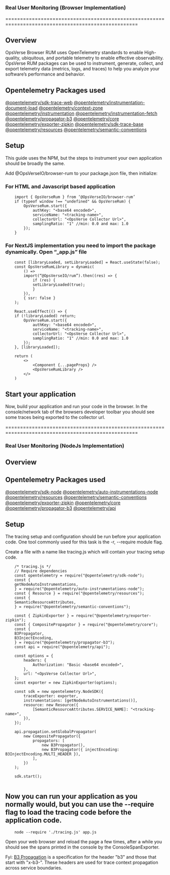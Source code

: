 ### Real User Monitoring (Browser Implementation)

===================================================================================================

## Overview

OpsVerse Browser RUM uses OpenTelemetry standards to enable High-quality, ubiquitous, and portable telemetry to enable effective observability. OpsVerse RUM packages can be used to instrument, generate, collect, and export telemetry data (metrics, logs, and traces) to help you analyze your software’s performance and behavior.

## Opentelemetry Packages used

[@opentelemetry/sdk-trace-web](https://www.npmjs.com/package/@opentelemetry/sdk-trace-web)
[@opentelemetry/instrumentation-document-load](https://www.npmjs.com/package/@opentelemetry/instrumentation-document-load)
[@opentelemetry/context-zone](https://www.npmjs.com/package/@opentelemetry/context-zone)
[@opentelemetry/instrumentation](https://www.npmjs.com/package/@opentelemetry/instrumentation)
[@opentelemetry/instrumentation-fetch](https://www.npmjs.com/package/@opentelemetry/instrumentation-fetch)
[@opentelemetry/propagator-b3](https://www.npmjs.com/package/@opentelemetry/propagator-b3)
[@opentelemetry/core](https://www.npmjs.com/package/@opentelemetry/core)
[@opentelemetry/exporter-zipkin](https://www.npmjs.com/package/@opentelemetry/exporter-zipkin)
[@opentelemetry/sdk-trace-base](https://www.npmjs.com/package/@opentelemetry/sdk-trace-base)
[@opentelemetry/resources](https://www.npmjs.com/package/@opentelemetry/resources)
[@opentelemetry/semantic-conventions](https://www.npmjs.com/package/@opentelemetry/semantic-conventions)

## Setup

This guide uses the NPM, but the steps to instrument your own application should be broadly the same.

Add @OpsVerseIO/browser-rum to your package.json file, then initialize:

### For HTML and Javascript based application

```
    import { OpsVerseRum } from ‘@OpsVerseIO/browser-rum’
    if (typeof window !== "undefined" && OpsVerseRum) {
        OpsVerseRum.start({
            authKey: "<base64 encoded>",
            serviceName: "<tracking-name>",
            collectorUrl: "<OpsVerse Collector Url>",
            samplingRatio: "1" //min: 0.0 and max: 1.0
        });
    }
```

### For NextJS implementation you need to import the package dynamically. Open “\_app.js” file

```
    const [libraryLoaded, setLibraryLoaded] = React.useState(false);
    const OpsVerseRumLibrary = dynamic(
        () =>
        import(“@OpsVerseIO/rum”).then((res) => {
            if (res) {
            setLibraryLoaded(true);
            }
        }),
        { ssr: false }
    );

    React.useEffect(() => {
    if (!libraryLoaded) return;
        OpsVerseRum.start({
            authKey: "<base64 encoded>",
            serviceName: "<tracking-name>",
            collectorUrl: "<OpsVerse Collector Url>",
            samplingRatio: "1" //min: 0.0 and max: 1.0
        });
    }, [libraryLoaded]);

    return (
        <>
            <Component {...pageProps} />
            <OpsVerseRumLibrary />
        </>
    )
```

## Start your application

Now, build your application and run your code in the browser. In the console/network tab of the browsers developer toolbar you should see some traces being exported to the collector url.

===================================================================================================

### Real User Monitoring (NodeJs Implementation)

## Overview

## Opentelemetry Packages used

[@opentelemetry/sdk-node](https://www.npmjs.com/package/@opentelemetry/sdk-node)
[@opentelemetry/auto-instrumentations-node](https://www.npmjs.com/package/@opentelemetry/auto-instrumentations-node)
[@opentelemetry/resources](https://www.npmjs.com/package/@opentelemetry/resources)
[@opentelemetry/semantic-conventions](https://www.npmjs.com/package/@opentelemetry/semantic-conventions)
[@opentelemetry/exporter-zipkin](https://www.npmjs.com/package/@opentelemetry/exporter-zipkin)
[@opentelemetry/core](https://www.npmjs.com/package/@opentelemetry/core)
[@opentelemetry/propagator-b3](https://www.npmjs.com/package/@opentelemetry/propagator-b3)
[@opentelemetry/api](https://www.npmjs.com/package/@opentelemetry/api)

## Setup

The tracing setup and configuration should be run before your application code. One tool commonly used for this task is the -r, --require module flag.

Create a file with a name like tracing.js which will contain your tracing setup code.

```
    /* tracing.js */
    // Require dependencies
    const opentelemetry = require("@opentelemetry/sdk-node");
    const {
    getNodeAutoInstrumentations,
    } = require("@opentelemetry/auto-instrumentations-node");
    const { Resource } = require("@opentelemetry/resources");
    const {
    SemanticResourceAttributes,
    } = require("@opentelemetry/semantic-conventions");

    const { ZipkinExporter } = require("@opentelemetry/exporter-zipkin");
    const { CompositePropagator } = require("@opentelemetry/core");
    const {
    B3Propagator,
    B3InjectEncoding,
    } = require("@opentelemetry/propagator-b3");
    const api = require("@opentelemetry/api");

    const options = {
        headers: {
            Authorization: "Basic <base64 encoded>",
        },
        url: "<OpsVerse Collector Url>",
    };
    const exporter = new ZipkinExporter(options);

    const sdk = new opentelemetry.NodeSDK({
        traceExporter: exporter,
        instrumentations: [getNodeAutoInstrumentations()],
        resource: new Resource({
            [SemanticResourceAttributes.SERVICE_NAME]: "<tracking-name>",
        }),
    });

    api.propagation.setGlobalPropagator(
        new CompositePropagator({
            propagators: [
                new B3Propagator(),
                new B3Propagator({ injectEncoding: B3InjectEncoding.MULTI_HEADER }),
            ],
        })
    );

    sdk.start();


```

## Now you can run your application as you normally would, but you can use the --require flag to load the tracing code before the application code.

```
    node --require './tracing.js' app.js
```

Open your web browser and reload the page a few times, after a while you should see the spans printed in the console by the ConsoleSpanExporter.

Fyi: [B3 Propagation](https://github.com/openzipkin/b3-propagation) is a specification for the header "b3" and those that start with "x-b3-". These headers are used for trace context propagation across service boundaries.
